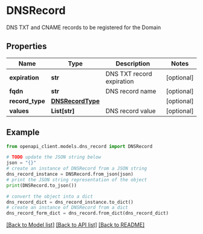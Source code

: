 # DNSRecord

DNS TXT and CNAME records to be registered for the Domain

## Properties

Name | Type | Description | Notes
------------ | ------------- | ------------- | -------------
**expiration** | **str** | DNS TXT record expiration | [optional] 
**fqdn** | **str** | DNS record name | [optional] 
**record_type** | [**DNSRecordType**](DNSRecordType.md) |  | [optional] 
**values** | **List[str]** | DNS record value | [optional] 

## Example

```python
from openapi_client.models.dns_record import DNSRecord

# TODO update the JSON string below
json = "{}"
# create an instance of DNSRecord from a JSON string
dns_record_instance = DNSRecord.from_json(json)
# print the JSON string representation of the object
print(DNSRecord.to_json())

# convert the object into a dict
dns_record_dict = dns_record_instance.to_dict()
# create an instance of DNSRecord from a dict
dns_record_form_dict = dns_record.from_dict(dns_record_dict)
```
[[Back to Model list]](../README.md#documentation-for-models) [[Back to API list]](../README.md#documentation-for-api-endpoints) [[Back to README]](../README.md)



